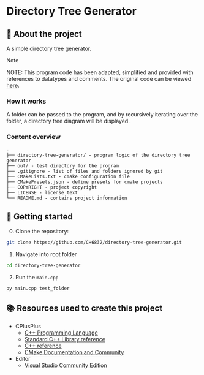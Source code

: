 # Directory Tree Generator

## :newspaper: About the project

A simple directory tree generator.

> [!NOTE]  
> NOTE: This program code has been adapted, simplified and provided with references to datatypes and comments. The original code can be viewed [here](https://realpython.com/directory-tree-generator-python/).


### How it works

A folder can be passed to the program, and by recursively iterating over the folder, a directory tree diagram will be displayed.

### Content overview

    .
    ├── directory-tree-generator/ - program logic of the directory tree generator
    ├── out/ - test directory for the program
    ├── .gitignore - list of files and folders ignored by git
    ├── CMakeLists.txt - cmake configuration file
    ├── CMakePresets.json - define presets for cmake projects
    ├── COPYRIGHT - project copyright
    ├── LICENSE - license text
    └── README.md - contains project information

## :runner: Getting started

0. Clone the repository:

```sh
git clone https://github.com/CH6832/directory-tree-generator.git
```

1. Navigate into root folder

```sh
cd directory-tree-generator
```

2. Run the `main.cpp`

```sh
py main.cpp test_folder
```

## :books: Resources used to create this project

* CPlusPlus
  * [C++ Programming Language](https://devdocs.io/cpp/)
  * [Standard C++ Library reference](https://cplusplus.com/reference/)
  * [C++ reference](https://en.cppreference.com/w/)
  * [CMake Documentation and Community](https://cmake.org/documentation/)
* Editor
  * [Visual Studio Community Edition](https://code.visualstudio.com/)

